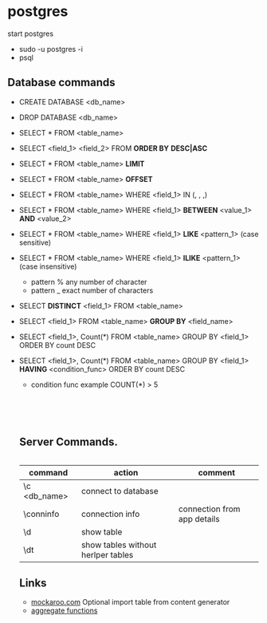 # postgres

start postgres
- sudo -u postgres -i
- psql


## Database commands
- CREATE DATABASE <db_name>
- DROP DATABASE <db_name>
- SELECT * FROM <table_name>
- SELECT <field_1> <field_2> FROM <table> __ORDER BY__ <column> __DESC|ASC__
- SELECT * FROM <table_name> __LIMIT__
- SELECT * FROM <table_name> __OFFSET__
- SELECT * FROM <table_name> WHERE <field_1> IN (<value-1>, <value-2>, <value-3>,)
- SELECT * FROM <table_name> WHERE <field_1> __BETWEEN__ <value_1> __AND__ <value_2>
- SELECT * FROM <table_name> WHERE <field_1> __LIKE__ <pattern_1>   (case sensitive)
- SELECT * FROM <table_name> WHERE <field_1> __ILIKE__ <pattern_1>  (case insensitive)
  - pattern % any number of character
  - pattern _ exact number of characters

- SELECT __DISTINCT__ <field_1> FROM <table_name>
- SELECT <field_1> FROM <table_name> __GROUP BY__ <field_name>
- SELECT <field_1>, Count(*) FROM <table_name> GROUP BY <field_1> ORDER BY count DESC
- SELECT <field_1>, Count(*) FROM <table_name> GROUP BY <field_1> __HAVING__ <condition_func> ORDER BY count DESC
  - condition func example COUNT(*) > 5


<br><br><br>

## Server Commands.
| command | action| comment|
|---|---|---|
|\c <db_name>|connect to database|
|\conninfo|connection info| connection from app details|
|\d | show table | |
|\dt| show tables without herlper tables|



## Links
 - [mockaroo.com](https://www.mockaroo.com/) Optional import table from content generator
 - [aggregate functions](https://www.postgresql.org/docs/9.5/functions-aggregate.html)
